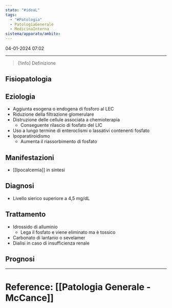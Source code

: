 ```yaml
---
stato: "#ideaL"
tags:
  - "#Patologia"
  - PatologiaGenerale
  - MedicinaInterna
sistema/apparato/ambito:
---
```

04-01-2024 07:02

--- 

>[!info] Definizione
>

## Fisiopatologia
## Eziologia
- Aggiunta esogena o endogena di fosforo al LEC
- Riduzione della filtrazione glomerulare
- Distruzione delle cellule associata a chemioterapia
	- Conseguente rilascio di fosfato del LIC
- Uso a lungo termine di enteroclismi o lassativi contenenti fosfato
- Ipoparatiroidismo
	- Aumenta il riassorbimento di fosfato

## Manifestazioni
- [[Ipocalcemia]] in sintesi

## Diagnosi
- Livello sierico superiore a 4,5 mg/dL

## Trattamento
- Idrossido di alluminio
	- Lega il fosfato e viene eliminato ma è tossico
- Carbonato di lantanio o sevelamer
- Dialisi in caso di insufficienza renale

## Prognosi













--- 
# Reference: [[Patologia Generale - McCance]]